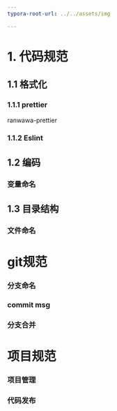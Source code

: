 ```yaml
---
typora-root-url: ../../assets/img

---
```


# 1. 代码规范

## 1.1 格式化

### 1.1.1 prettier

ranwawa-prettier

### 1.1.2 Eslint

## 1.2 编码

### 变量命名

## 1.3 目录结构

### 文件命名

# git规范

### 分支命名

### commit msg

### 分支合并

# 项目规范

### 项目管理

### 代码发布

